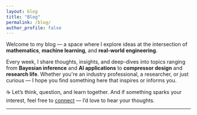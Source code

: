 ```yaml
---
layout: blog
title: "Blog"
permalink: /blog/
author_profile: false
---
```


Welcome to my blog — a space where I explore ideas at the intersection of **mathematics**, **machine learning**, and **real-world engineering**.

Every week, I share thoughts, insights, and deep-dives into topics ranging from **Bayesian inference** and **AI applications** to **compressor design** and **research life**. Whether you're an industry professional, a researcher, or just curious — I hope you find something here that inspires or informs you.

☕ Let’s think, question, and learn together. And if something sparks your interest, feel free to [connect](/contact/) — I’d love to hear your thoughts.

---